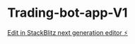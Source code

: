 # Trading-bot-app-V1

[Edit in StackBlitz next generation editor ⚡️](https://stackblitz.com/~/github.com/CRT-AUTO/Trading-bot-app-V1)